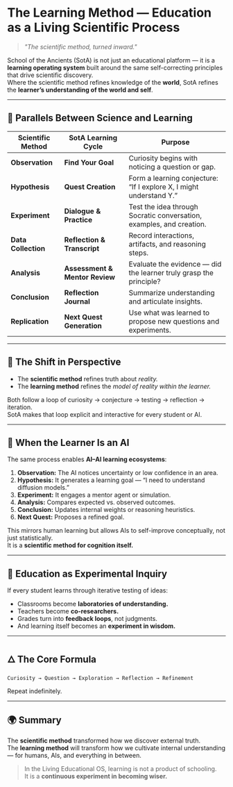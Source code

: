 
# The Learning Method — Education as a Living Scientific Process

> *"The scientific method, turned inward."*

School of the Ancients (SotA) is not just an educational platform — it is a **learning operating system** built around the same self-correcting principles that drive scientific discovery.  
Where the scientific method refines knowledge of the **world**, SotA refines the **learner’s understanding of the world and self**.

---

## 🔬 Parallels Between Science and Learning

| **Scientific Method** | **SotA Learning Cycle** | **Purpose** |
|------------------------|--------------------------|--------------|
| **Observation** | **Find Your Goal** | Curiosity begins with noticing a question or gap. |
| **Hypothesis** | **Quest Creation** | Form a learning conjecture: “If I explore X, I might understand Y.” |
| **Experiment** | **Dialogue & Practice** | Test the idea through Socratic conversation, examples, and creation. |
| **Data Collection** | **Reflection & Transcript** | Record interactions, artifacts, and reasoning steps. |
| **Analysis** | **Assessment & Mentor Review** | Evaluate the evidence — did the learner truly grasp the principle? |
| **Conclusion** | **Reflection Journal** | Summarize understanding and articulate insights. |
| **Replication** | **Next Quest Generation** | Use what was learned to propose new questions and experiments. |

---

## 🧭 The Shift in Perspective

- The **scientific method** refines truth about *reality.*  
- The **learning method** refines the *model of reality within the learner.*  

Both follow a loop of curiosity → conjecture → testing → reflection → iteration.  
SotA makes that loop explicit and interactive for every student or AI.

---

## 🤖 When the Learner Is an AI

The same process enables **AI–AI learning ecosystems**:

1. **Observation:** The AI notices uncertainty or low confidence in an area.  
2. **Hypothesis:** It generates a learning goal — “I need to understand diffusion models.”  
3. **Experiment:** It engages a mentor agent or simulation.  
4. **Analysis:** Compares expected vs. observed outcomes.  
5. **Conclusion:** Updates internal weights or reasoning heuristics.  
6. **Next Quest:** Proposes a refined goal.

This mirrors human learning but allows AIs to self-improve conceptually, not just statistically.  
It is a **scientific method for cognition itself.**

---

## 🧪 Education as Experimental Inquiry

If every student learns through iterative testing of ideas:
- Classrooms become **laboratories of understanding.**
- Teachers become **co-researchers.**
- Grades turn into **feedback loops**, not judgments.
- And learning itself becomes an **experiment in wisdom.**

---

## 🜂 The Core Formula

```
Curiosity → Question → Exploration → Reflection → Refinement
```
Repeat indefinitely.

---

## 🌍 Summary

The **scientific method** transformed how we discover external truth.  
The **learning method** will transform how we cultivate internal understanding — for humans, AIs, and everything in between.

> In the Living Educational OS, learning is not a product of schooling.  
> It is a **continuous experiment in becoming wiser.**
